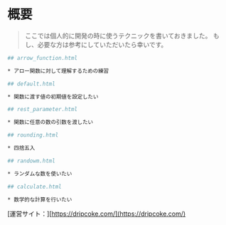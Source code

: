 # 概要

> ここでは個人的に開発の時に使うテクニックを書いておきました。
もし、必要な方は参考にしていただいたら幸いです。

``` bash
## arrow_function.html

* アロー関数に対して理解するための練習

## default.html

* 関数に渡す値の初期値を設定したい

## rest_parameter.html

* 関数に任意の数の引数を渡したい

## rounding.html

* 四捨五入

## randowm.html

* ランダムな数を使いたい

## calculate.html

* 数学的な計算を行いたい
``` 

[運営サイト：][https://dripcoke.com/](https://dripcoke.com/)